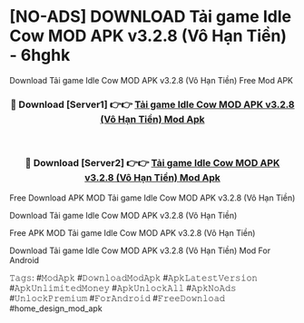 # [NO-ADS] DOWNLOAD Tải game Idle Cow MOD APK v3.2.8 (Vô Hạn Tiền) - 6hghk
Download Tải game Idle Cow MOD APK v3.2.8 (Vô Hạn Tiền) Free Mod APK

<div align="center">
<h3>🔴 Download [Server1] 👉👉 <a href="https://apk-comot.site?title=Tải_game_Idle_Cow_MOD_APK_v3.2.8_(Vô_Hạn_Tiền)">Tải game Idle Cow MOD APK v3.2.8 (Vô Hạn Tiền) Mod Apk</a></h3><br>

<h3>🔴 Download [Server2] 👉👉 <a href="https://apk-comot.site?title=Tải_game_Idle_Cow_MOD_APK_v3.2.8_(Vô_Hạn_Tiền)">Tải game Idle Cow MOD APK v3.2.8 (Vô Hạn Tiền) Mod Apk</a></h3>
</div>


Free Download APK MOD Tải game Idle Cow MOD APK v3.2.8 (Vô Hạn Tiền)

Download Tải game Idle Cow MOD APK v3.2.8 (Vô Hạn Tiền) 

Free APK MOD Tải game Idle Cow MOD APK v3.2.8 (Vô Hạn Tiền) 

Download Tải game Idle Cow MOD APK v3.2.8 (Vô Hạn Tiền) Mod For Android

𝚃𝚊𝚐𝚜: #𝙼𝚘𝚍𝙰𝚙𝚔 #𝙳𝚘𝚠𝚗𝚕𝚘𝚊𝚍𝙼𝚘𝚍𝙰𝚙𝚔 #𝙰𝚙𝚔𝙻𝚊𝚝𝚎𝚜𝚝𝚅𝚎𝚛𝚜𝚒𝚘𝚗 #𝙰𝚙𝚔𝚄𝚗𝚕𝚒𝚖𝚒𝚝𝚎𝚍𝙼𝚘𝚗𝚎𝚢 #𝙰𝚙𝚔𝚄𝚗𝚕𝚘𝚌𝚔𝙰𝚕𝚕 #𝙰𝚙𝚔𝙽𝚘𝙰𝚍𝚜 #𝚄𝚗𝚕𝚘𝚌𝚔𝙿𝚛𝚎𝚖𝚒𝚞𝚖 #𝙵𝚘𝚛𝙰𝚗𝚍𝚛𝚘𝚒𝚍 #𝙵𝚛𝚎𝚎𝙳𝚘𝚠𝚗𝚕𝚘𝚊𝚍 #home_design_mod_apk